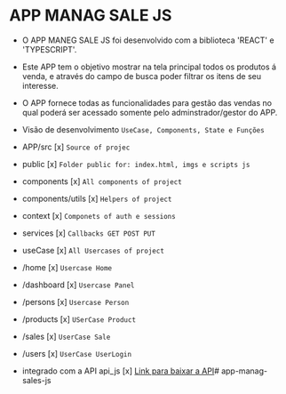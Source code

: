 # APP MANAG SALE JS
- O APP MANEG SALE JS foi desenvolvido com a biblioteca 'REACT' e 'TYPESCRIPT'.
- Este APP tem o objetivo mostrar na tela principal todos os produtos á venda, e
através do campo de busca poder filtrar os itens de seu interesse.
- O APP fornece todas as funcionalidades para gestão das vendas no qual poderá ser acessado somente pelo adminstrador/gestor do APP.
- Visão de desenvolvimento `UseCase, Components, State e Funções`

- APP/src    [x] `Source of projec`
- public     [x] `Folder public for: index.html, imgs e scripts js `
- components [x] `All components of project`
- components/utils [x] `Helpers of project`
- context    [x] `Componets of auth e sessions`
- services   [x] `Callbacks GET POST PUT`
- useCase    [x] `All Usercases of project`
- /home      [x] `Usercase Home`
- /dashboard [x] `Usercase Panel`
- /persons   [x] `Usercase Person`
- /products  [x] `USerCase Product`
- /sales     [x] `UserCase Sale`   
- /users     [x] `UserCase UserLogin`

- integrado com a API api_js [x] [Link para baixar a API](https://github.com/Ademir2021/api_js.git)# app-manag-sales-js
